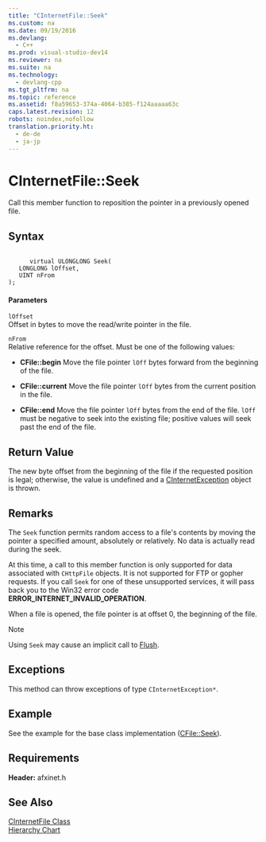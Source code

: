 ```yaml
---
title: "CInternetFile::Seek"
ms.custom: na
ms.date: 09/19/2016
ms.devlang: 
  - C++
ms.prod: visual-studio-dev14
ms.reviewer: na
ms.suite: na
ms.technology: 
  - devlang-cpp
ms.tgt_pltfrm: na
ms.topic: reference
ms.assetid: f8a59653-374a-4064-b385-f124aaaaa63c
caps.latest.revision: 12
robots: noindex,nofollow
translation.priority.ht: 
  - de-de
  - ja-jp
---
```

# CInternetFile::Seek
Call this member function to reposition the pointer in a previously opened file.  
  
## Syntax  
  
```  
  
      virtual ULONGLONG Seek(   
   LONGLONG lOffset,   
   UINT nFrom    
);  
```  
  
#### Parameters  
 `lOffset`  
 Offset in bytes to move the read/write pointer in the file.  
  
 `nFrom`  
 Relative reference for the offset. Must be one of the following values:  
  
-   **CFile::begin** Move the file pointer `lOff` bytes forward from the beginning of the file.  
  
-   **CFile::current** Move the file pointer `lOff` bytes from the current position in the file.  
  
-   **CFile::end** Move the file pointer `lOff` bytes from the end of the file. `lOff` must be negative to seek into the existing file; positive values will seek past the end of the file.  
  
## Return Value  
 The new byte offset from the beginning of the file if the requested position is legal; otherwise, the value is undefined and a [CInternetException](../vs140/CInternetException-Class.md) object is thrown.  
  
## Remarks  
 The `Seek` function permits random access to a file's contents by moving the pointer a specified amount, absolutely or relatively. No data is actually read during the seek.  
  
 At this time, a call to this member function is only supported for data associated with `CHttpFile` objects. It is not supported for FTP or gopher requests. If you call `Seek` for one of these unsupported services, it will pass back you to the Win32 error code **ERROR_INTERNET_INVALID_OPERATION**.  
  
 When a file is opened, the file pointer is at offset 0, the beginning of the file.  
  
> [!NOTE]
>  Using `Seek` may cause an implicit call to [Flush](../vs140/CInternetFile--Flush.md).  
  
## Exceptions  
 This method can throw exceptions of type `CInternetException*`.  
  
## Example  
 See the example for the base class implementation ([CFile::Seek](../vs140/CFile--Seek.md)).  
  
## Requirements  
 **Header:** afxinet.h  
  
## See Also  
 [CInternetFile Class](../vs140/CInternetFile-Class.md)   
 [Hierarchy Chart](../vs140/Hierarchy-Chart.md)